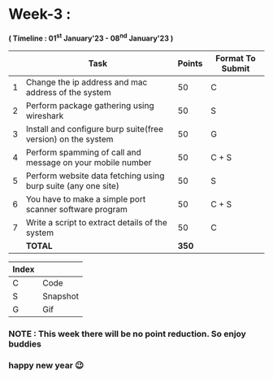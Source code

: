 # Week-3 :

**( Timeline : 01<sup>st</sup> January'23 - 08<sup>nd</sup> January'23 )**


| | Task		| Points	|	Format To Submit	|
|--| ------------- 	| -------------	|	-------------------		|
|1| Change the ip address and mac address of the system | 50  |	C	|
|2| Perform package gathering using wireshark  | 50  |	S 	|
|3| Install and configure burp suite(free version) on the system  | 50  |		G	|
|4| Perform spamming of call and message on your mobile number| 50  |	C + S	|
|5| Perform website data fetching using burp suite (any one site)  | 50  |		S	|
|6| You have to make a simple port scanner software program | 50 | C + S |
|7| Write a script to extract details of the system | 50 | C |
|| **TOTAL** 	| **350**	|



Index	|	|
--------|-------|
C	| Code	|
S	| Snapshot	|
G     | Gif       |


### NOTE : This week there will be no point reduction. So enjoy buddies
### happy new year 😉
